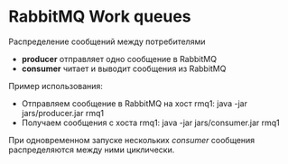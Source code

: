 # RabbitMQ Work queues

Распределение сообщений между потребителями

* **producer** отправляет одно сообщение в RabbitMQ
* **consumer** читает и выводит сообщения из RabbitMQ

Пример использования:
* Отправляем сообщение в RabbitMQ на хост rmq1:
  java -jar jars/producer.jar rmq1
* Получаем сообщения с хоста rmq1:
  java -jar jars/consumer.jar rmq1

При одновременном запуске нескольких *consumer* сообщения распределяются между ними циклически.
